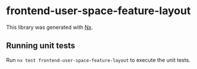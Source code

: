 # frontend-user-space-feature-layout

This library was generated with [Nx](https://nx.dev).

## Running unit tests

Run `nx test frontend-user-space-feature-layout` to execute the unit tests.
